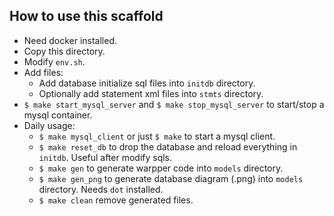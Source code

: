 ## How to use this scaffold

- Need docker installed.
- Copy this directory.
- Modify `env.sh`.
- Add files:
  - Add database initialize sql files into `initdb` directory.
  - Optionally add statement xml files into `stmts` directory.
- `$ make start_mysql_server` and `$ make stop_mysql_server` to start/stop a mysql container.
- Daily usage:
  - `$ make mysql_client` or just `$ make` to start a mysql client.
  - `$ make reset_db` to drop the database and reload everything in `initdb`. Useful after modify sqls.
  - `$ make gen` to generate warpper code into `models` directory.
  - `$ make gen_png` to generate database diagram (.png) into `models` directory. Needs `dot` installed.
  - `$ make clean` remove generated files.

